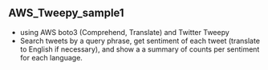 ## AWS_Tweepy_sample1
- using AWS boto3 (Comprehend, Translate) and Twitter Tweepy
- Search tweets by a query phrase, get sentiment of each tweet (translate to English if necessary), and show a a summary of counts per sentiment for each language.  
